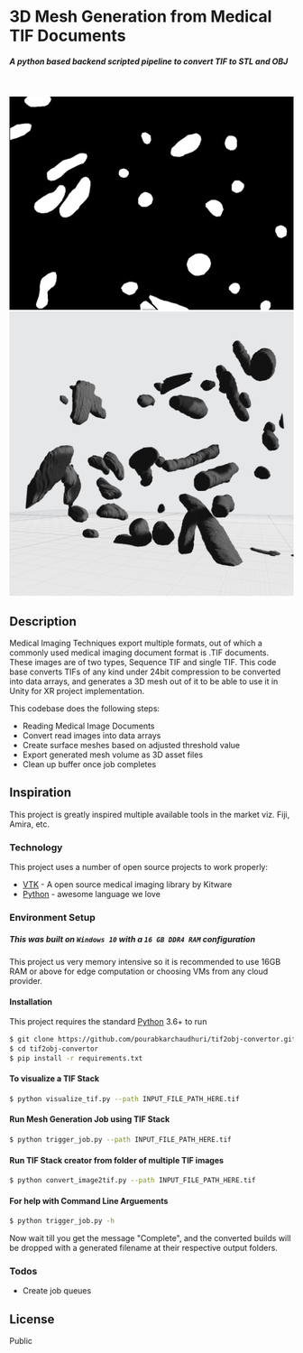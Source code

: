 # 3D Mesh Generation from Medical TIF Documents
##### A python based backend scripted pipeline to convert TIF to STL and OBJ
&nbsp;


![MESH](https://raw.githubusercontent.com/pourabkarchaudhuri/tif2obj-convertor/master/documentation_assets/input.gif)![MESH](https://raw.githubusercontent.com/pourabkarchaudhuri/tif2obj-convertor/master/documentation_assets/output.png?v=4&s=100)

## Description
Medical Imaging Techniques export multiple formats, out of which a commonly used medical imaging document format is .TIF documents. These images are of two types, Sequence TIF and single TIF. This code base converts TIFs of any kind under 24bit compression to be converted into data arrays, and generates a 3D mesh out of it to be able to use it in Unity for XR project implementation.

This codebase does the following steps:

  - Reading Medical Image Documents
  - Convert read images into data arrays
  - Create surface meshes based on adjusted threshold value
  - Export generated mesh volume as 3D asset files
  - Clean up buffer once job completes

## Inspiration
This project is greatly inspired multiple available tools in the market viz. Fiji, Amira, etc.

### Technology

This project uses a number of open source projects to work properly:

* [VTK] - A open source medical imaging library by Kitware
* [Python] - awesome language we love

### Environment Setup

##### This was built on `Windows 10` with a `16 GB DDR4 RAM` configuration
This project us very memory intensive so it is recommended to use 16GB RAM or above for edge computation or choosing VMs from any cloud provider.

#### Installation

This project requires the standard [Python](https://www.python.org/) 3.6+ to run

```sh
$ git clone https://github.com/pourabkarchaudhuri/tif2obj-convertor.git
$ cd tif2obj-convertor
$ pip install -r requirements.txt
```
#### To visualize a TIF Stack

```sh
$ python visualize_tif.py --path INPUT_FILE_PATH_HERE.tif
```
#### Run Mesh Generation Job using TIF Stack
```sh
$ python trigger_job.py --path INPUT_FILE_PATH_HERE.tif
```

#### Run TIF Stack creator from folder of multiple TIF images
```sh
$ python convert_image2tif.py --path INPUT_FILE_PATH_HERE.tif
```
#### For help with Command Line Arguements
```sh
$ python trigger_job.py -h
```
Now wait till you get the message "Complete", and the converted builds will be dropped with a generated filename at their respective output folders.


### Todos

 - Create job queues

License
----

Public


   [VTK]: <https://vtk.org/>
   [Python]: <https://www.python.org/>
  
